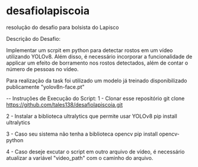 # desafiolapiscoia
resolução do desafio para bolsista do Lapisco

Descrição do Desafio:

Implementar um scrpit em python para detectar rostos em um vídeo utilizando YOLOv8.
Além disso, é necessário incorporar a funcionalidade de applicar um efeito de borramento nos rostos detectados, além de contar o número de pessoas no vídeo.

Para realização da task foi utilizado um modelo já treinado disponibilizado publicamente "yolov8n-face.pt"

-- Instruções de Execução do Script:
1 - Clonar esse repositório
    git clone https://github.com/tales138/desafiolapiscoia.git

2 - Instalar a biblioteca ultralytics que permite usar YOLOv8
    pip install ultralytics
    
3 - Caso seu sistema não tenha a biblioteca opencv
    pip install opencv-python

4 - Caso deseje excutar o script em outro arquivo de vídeo, é necessário atualizar a variável "video_path" com o caminho do arquivo.